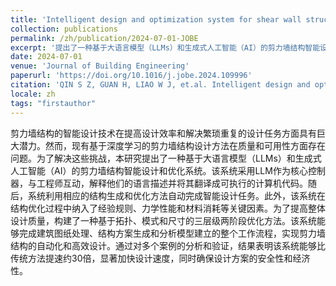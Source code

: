 ```yaml
---
title: 'Intelligent design and optimization system for shear wall structures based on large language models and generative artificial intelligence'
collection: publications
permalink: /zh/publication/2024-07-01-JOBE
excerpt: '提出了一种基于大语言模型（LLMs）和生成式人工智能（AI）的剪力墙结构智能设计和优化系统，比传统方法提速约30倍，显著加快设计速度，同时确保设计方案的安全性和经济性。'
date: 2024-07-01
venue: 'Journal of Building Engineering'
paperurl: 'https://doi.org/10.1016/j.jobe.2024.109996'
citation: 'QIN S Z, GUAN H, LIAO W J, et.al. Intelligent design and optimization system for shear wall structures based on large language models and generative artificial intelligence[J/OL]. Journal of Building Engineering, 2024, 95: 109996. DOI:10.1016/j.jobe.2024.109996.'
locale: zh
tags: "firstauthor"
---
```


剪力墙结构的智能设计技术在提高设计效率和解决繁琐重复的设计任务方面具有巨大潜力。然而，现有基于深度学习的剪力墙结构设计方法在质量和可用性方面存在问题。为了解决这些挑战，本研究提出了一种基于大语言模型（LLMs）和生成式人工智能（AI）的剪力墙结构智能设计和优化系统。该系统采用LLM作为核心控制器，与工程师互动，解释他们的语言描述并将其翻译成可执行的计算机代码。随后，系统利用相应的结构生成和优化方法自动完成智能设计任务。此外，该系统在结构优化过程中纳入了经验规则、力学性能和材料消耗等关键因素。为了提高整体设计质量，构建了一种基于拓扑、模式和尺寸的三层级两阶段优化方法。该系统能够完成建筑图纸处理、结构方案生成和分析模型建立的整个工作流程，实现剪力墙结构的自动化和高效设计。通过对多个案例的分析和验证，结果表明该系统能够比传统方法提速约30倍，显著加快设计速度，同时确保设计方案的安全性和经济性。